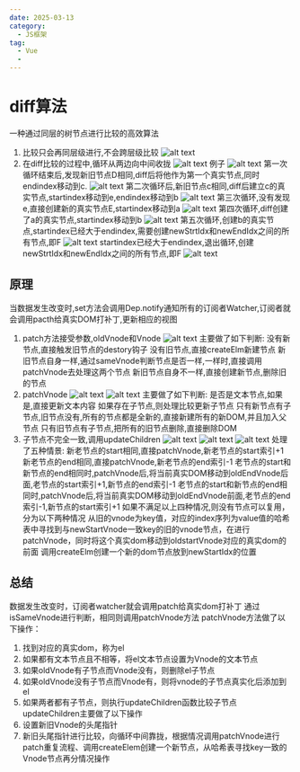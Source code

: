 ```yaml
---
date: 2025-03-13
category:
  - JS框架
tag:
  - Vue
  - 
---
```



# diff算法
一种通过同层的树节点进行比较的高效算法
1. 比较只会再同层级进行,不会跨层级比较
![alt text](image-36.png)
2. 在diff比较的过程中,循环从两边向中间收拢
![alt text](image-37.png)
例子
![alt text](image-38.png)
第一次循环结束后,发现新旧节点D相同,diff后将他作为第一个真实节点,同时endindex移动到c.
![alt text](image-39.png)
第二次循环后,新旧节点c相同,diff后建立c的真实节点,startindex移动到e,endindex移动到b
![alt text](image-40.png)
第三次循环,没有发现e,直接创建新的真实节点E,startindex移动到a
![alt text](image-41.png)
第四次循环,diff创建了a的真实节点,startindex移动到b
![alt text](image-42.png)
第五次循环,创建b的真实节点,startindex已经大于endindex,需要创建newStrtIdx和newEndIdx之间的所有节点,即F
![alt text](image-43.png)
startindex已经大于endindex,退出循环,创建newStrtIdx和newEndIdx之间的所有节点,即F
![alt text](image-44.png)

## 原理

当数据发生改变时,set方法会调用Dep.notify通知所有的订阅者Watcher,订阅者就会调用pacth给真实DOM打补丁,更新相应的视图
1. patch方法接受参数,oldVnode和Vnode
![alt text](image-45.png)
主要做了如下判断:
    没有新节点,直接触发旧节点的destory钩子
    没有旧节点,直接createElm新建节点
    新旧节点自身一样,通过sameVnode判断节点是否一样,一样时,直接调用patchVnode去处理这两个节点
    新旧节点自身不一样,直接创建新节点,删除旧的节点
2. patchVnode
![alt text](image-46.png)
![alt text](image-47.png)
主要做了如下判断:
是否是文本节点,如果是,直接更新文本内容
如果存在子节点,则处理比较更新子节点
只有新节点有子节点,旧节点没有,所有的节点都是全新的,直接新建所有的新DOM,并且加入父节点
只有旧节点有子节点,把所有的旧节点删除,直接删除DOM
3. 子节点不完全一致,调用updateChildren
![alt text](image-48.png)
![alt text](image-49.png)
![alt text](image-50.png)
处理了五种情景:
    新老节点的start相同,直接patchVnode,新老节点的start索引+1
    新老节点的end相同,直接patchVnode,新老节点的end索引-1
    老节点的start和新节点的end相同时,patchVnode后,将当前真实DOM移动到oldEndVnode后面,老节点的start索引+1,新节点的end索引-1
    老节点的start和新节点的end相同时,patchVnode后,将当前真实DOM移动到oldEndVnode前面,老节点的end索引-1,新节点的start索引+1
    如果不满足以上四种情况,则没有节点可以复用，分为以下两种情况
        从旧的vnode为key值，对应的index序列为value值的哈希表中寻找到与newStartVnode一致key的旧的vnode节点，在进行patchVnode，同时将这个真实dom移动到oldstartVnode对应的真实dom的前面
        调用createElm创建一个新的dom节点放到newStartIdx的位置
## 总结
数据发生改变时，订阅者watcher就会调用patch给真实dom打补丁
通过isSameVnode进行判断，相同则调用patchVnode方法
patchVnode方法做了以下操作：
1. 找到对应的真实dom，称为el
2. 如果都有文本节点且不相等，将el文本节点设置为Vnode的文本节点
3. 如果oldVnode有子节点而Vnode没有，则删除el子节点
4. 如果oldVnode没有子节点而Vnode有，则将vnode的子节点真实化后添加到el
5. 如果两者都有子节点，则执行updateChildren函数比较子节点
updateChildren主要做了以下操作
1. 设置新旧Vnode的头尾指针
2. 新旧头尾指针进行比较，向循环中间靠拢，根据情况调用patchVnode进行patch重复流程、调用createElem创建一个新节点，从哈希表寻找key一致的Vnode节点再分情况操作